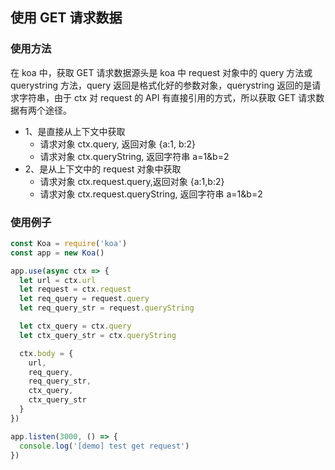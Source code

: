 ## 使用 GET 请求数据

### 使用方法

在 koa 中，获取 GET 请求数据源头是 koa 中 request 对象中的 query 方法或 querystring 方法，query 返回是格式化好的参数对象，querystring 返回的是请求字符串，由于 ctx 对 request 的 API 有直接引用的方式，所以获取 GET 请求数据有两个途径。

* 1、是直接从上下文中获取
  * 请求对象 ctx.query, 返回对象 {a:1, b:2}
  * 请求对象 ctx.queryString, 返回字符串 a=1&b=2
* 2、是从上下文中的 request 对象中获取
  * 请求对象 ctx.request.query,返回对象 {a:1,b:2}
  * 请求对象 ctx.request.queryString, 返回字符串 a=1&b=2

### 使用例子

```js
const Koa = require('koa')
const app = new Koa()

app.use(async ctx => {
  let url = ctx.url
  let request = ctx.request
  let req_query = request.query
  let req_query_str = request.queryString

  let ctx_query = ctx.query
  let ctx_query_str = ctx.queryString

  ctx.body = {
    url,
    req_query,
    req_query_str,
    ctx_query,
    ctx_query_str
  }
})

app.listen(3000, () => {
  console.log('[demo] test get request')
})
```
